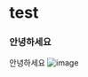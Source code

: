 # test

### 안녕하세요

안녕하세요
![image](https://user-images.githubusercontent.com/93583665/139829159-39d6bbdc-16ec-4213-ae19-05ff1ae58444.png)
